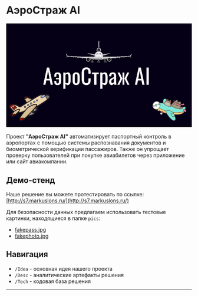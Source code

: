 # АэроСтраж AI

![Демонстрация работы системы](pics/aerostaj.gif)

Проект **"АэроСтраж AI"** автоматизирует паспортный контроль в аэропортах с помощью системы распознавания документов и биометрической верификации пассажиров. Также он упрощает проверку пользователей при покупке авиабилетов через приложение или сайт авиакомпании.

## Демо-стенд

Наше решение вы можете протестировать по ссылке:  
[http://s7.markuslons.ru/](http://s7.markuslons.ru/)

Для безопасности данных предлагаем использовать тестовые картинки, находящиеся в папке `pics`:  
- [fakepass.jpg](pics/fakepass.jpg)
- [fakephoto.jpg](pics/fakephoto.jpg) 

## Навигация

- `/Idea` - основная идея нашего проекта  
- `/Desc` - аналитические артефакты решения  
- `/Tech` - кодовая база решения  

---
